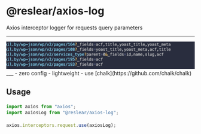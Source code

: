 # @reslear/axios-log

Axios interceptor logger for requests query parameters

---

<img src="https://raw.githubusercontent.com/reslear/whale/main/packages/axios-log/media/thumb.png" width="584">
___
- zero config
- lightweight
- use [chalk](https://github.com/chalk/chalk)

## Usage

```ts
import axios from "axios";
import axiosLog from "@reslear/axios-log";

axios.interceptors.request.use(axiosLog);
```
